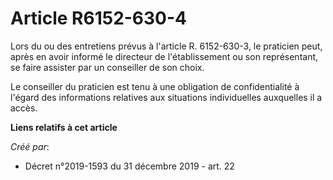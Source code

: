 # Article R6152-630-4

Lors du ou des entretiens prévus à l'article R. 6152-630-3, le praticien peut, après en avoir informé le directeur de
l'établissement ou son représentant, se faire assister par un conseiller de son choix.

Le conseiller du praticien est tenu à une obligation de confidentialité à l'égard des informations relatives aux situations
individuelles auxquelles il a accès.

**Liens relatifs à cet article**

_Créé par_:

  - Décret n°2019-1593 du 31 décembre 2019 - art. 22
